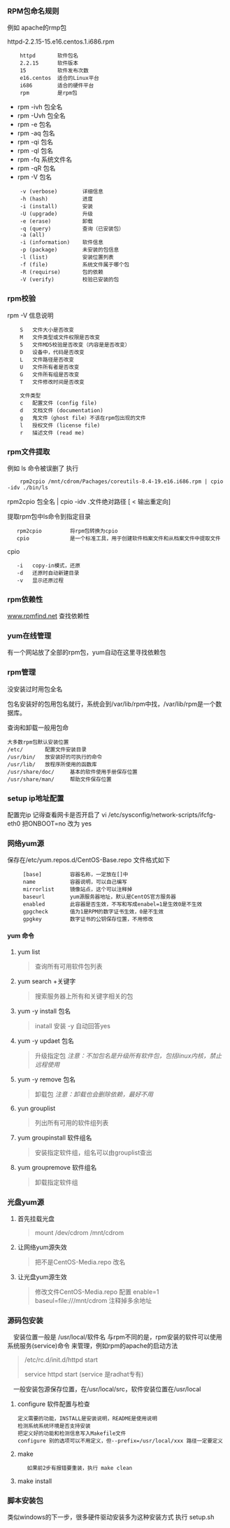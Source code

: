 ### RPM包命名规则
例如 apache的rmp包

httpd-2.2.15-15.e16.centos.1.i686.rpm
```$xslt
    httpd       软件包名
    2.2.15      软件版本
    15          软件发布次数
    e16.centos  适合的Linux平台
    i686        适合的硬件平台
    rpm         是rpm包
```
- rpm -ivh 包全名
- rpm -Uvh 包全名
- rpm -e 包名
- rpm -aq 包名
- rpm -qi 包名
- rpm -ql 包名
- rpm -fq 系统文件名
- rpm -qR 包名
- rpm -V 包名
```
    -v (verbose)        详细信息
    -h (hash)           进度
    -i (install)        安装
    -U (upgrade)        升级
    -e (erase)          卸载
    -q (query)          查询（已安装包）
    -a (all)
    -i (information)    软件信息
    -p (package)        未安装的包信息
    -l (list)           安装位置列表
    -f (file)           系统文件属于哪个包
    -R (requirse)       包的依赖
    -V (verify)         校验已安装的包
```
### rpm校验
rpm -V 信息说明
```
    S   文件大小是否改变
    M   文件类型或文件权限是否改变
    5   文件MD5校验是否改变（内容是是否改变）
    D   设备中，代码是否改变
    L   文件路径是否改变
    U   文件所有者是否改变
    G   文件所有组是否改变
    T   文件修改时间是否改变
    
    文件类型
    c   配置文件 (config file)
    d   文档文件 (documentation)
    g   鬼文件（ghost file）不该在rpm包出现的文件
    l   授权文件 (license file)
    r   描述文件 (read me)
```
### rpm文件提取
例如 ls 命令被误删了 执行
```$xslt
    rpm2cpio /mnt/cdrom/Pachages/coreutils-8.4-19.e16.i686.rpm | cpio -idv ./bin/ls
```

rpm2cpio 包全名 | cpio -idv .文件绝对路径 [ < 输出重定向\]

提取rpm包中ls命令到指定目录
```
   rpm2cpio         将rpm包转换为cpio
   cpio             是一个标准工具，用于创建软件档案文件和从档案文件中提取文件
```
cpio 
```
   -i   copy-in模式，还原
   -d   还原时自动新建目录
   -v   显示还原过程
```


### rpm依赖性
www.rpmfind.net 查找依赖性

### yum在线管理
有一个网站放了全部的rpm包，yum自动在这里寻找依赖包

### rpm管理
没安装过时用包全名

包名安装好的包用包名就行，系统会到/var/lib/rpm中找，/var/lib/rpm是一个数据库。

查询和卸载一般用包命

    大多数rpm包默认安装位置
    /etc/       配置文件安装目录
    /usr/bin/   放安装好的可执行的命令
    /usr/lib/   放程序所使用的函数库
    /usr/share/doc/     基本的软件使用手册保存位置
    /usr/share/man/     帮助文件保存位置

### setup ip地址配置

配置完ip 记得查看网卡是否开启了
vi /etc/sysconfig/network-scripts/ifcfg-eth0 把ONBOOT=no 改为 yes

### 网络yum源
保存在/etc/yum.repos.d/CentOS-Base.repo
文件格式如下
```
     [base]         容器名称，一定放在[]中
     name           容器说明，可以自己编写
     mirrorlist     镜像站点，这个可以注释掉
     baseurl        yum源服务器地址，默认是CentOS官方服务器
     enabled        此容器是否生效，不写和写成enabel=1是生效0是不生效
     gpgcheck       值为1是RPM的数字证书生效，0是不生效
     gpgkey         数字证书的公钥保存位置，不用修改

```

#### yum 命令

1. yum list             
   > 查询所有可用软件包列表
2. yum search +关键字   
   > 搜索服务器上所有和关键字相关的包
3. yum -y install 包名
   > inatall 安装  -y 自动回答yes 
4. yum -y updaet 包名
   > 升级指定包 *注意：不加包名是升级所有软件包，包括linux内核，禁止远程使用*
5. yum -y remove 包名
   > 卸载包 *注意：卸载也会删除依赖，最好不用*
6. yun grouplist
   > 列出所有可用的软件组列表
7. yum groupinstall 软件组名
   > 安装指定软件组，组名可以由grouplist查出
8. yum groupremove 软件组名
   > 卸载指定软件组

### 光盘yum源
1. 首先挂载光盘
    > mount /dev/cdrom /mnt/cdrom
2. 让网络yum源失效
    > 把不是CentOS-Media.repo 改名
3. 让光盘yum源生效
    > 修改文件CentOS-Media.repo 配置 enable=1 baseul=file:///mnt/cdrom
    注释掉多余地址

### 源码包安装

　安装位置一般是 /usr/local/软件名  与rpm不同的是，rpm安装的软件可以使用系统服务(service)命令
来管理，例如rpm的apache的启动方法
> /etc/rc.d/init.d/httpd start
>
> service httpd start (service 是radhat专有)

　一般安装包源保存位置，在/usr/local/src，软件安装位置在/usr/local

1. configure 软件配置与检查
    ```
    定义需要的功能，INSTALL是安装说明，README是使用说明
    检测系统系统环境是否支持安装
    把定义好的功能和检测信息写入Makefile文件
    configure 别的选项可以不用定义，但--prefix=/usr/local/xxx 路径一定要定义
    ```

2. make
    ```
       如果前2步有报错要重装，执行 make clean
    ```
3. make install

### 脚本安装包
 类似windows的下一步，很多硬件驱动安装多为这种安装方式
 执行 setup.sh




   


 